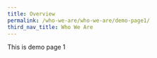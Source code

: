 ```yaml
---
title: Overview
permalink: /who-we-are/who-we-are/demo-page1/
third_nav_title: Who We Are
---
```

This is demo page 1
